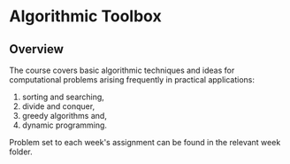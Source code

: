 # Algorithmic Toolbox

## Overview
The course covers basic algorithmic techniques and ideas for computational problems arising frequently in practical applications: 
1. sorting and searching, 
2. divide and conquer, 
3. greedy algorithms and, 
4. dynamic programming.

Problem set to each week's assignment can be found in the relevant week folder.